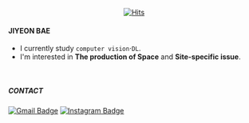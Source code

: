 <div align=center>
  
  [![Hits](https://hits.seeyoufarm.com/api/count/incr/badge.svg?url=https%3A%2F%2Fgithub.com%2Fjiiyeon&count_bg=%236667AB&title_bg=%23555555&icon=&icon_color=%23DBD5D2&title=hits&edge_flat=false)](https://hits.seeyoufarm.com)
  
</div>


#### JIYEON BAE
- I currently study `computer vision`⋅`DL`.
- I'm interested in **The production of Space** and **Site-specific issue**.

</br>

##### CONTACT

[![Gmail Badge](https://img.shields.io/badge/Gmail-d14836?style=flat-square&logo=Gmail&logoColor=white&link=mailto:bego9205@gmail.com)](mailto:bego9205@gmail.com)
[![Instagram Badge](https://img.shields.io/badge/-Instagram-3D3F43?style=flat-square&logo=instagram&logoColor=white&link=https://www.instagram.com/___jiyeon_/)](https://www.instagram.com/___jiyeon_/) 

